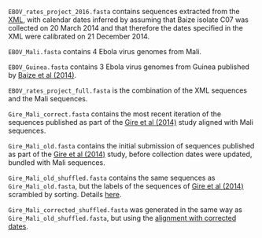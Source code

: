 ``EBOV_rates_project_2016.fasta`` contains sequences extracted from the [XML](https://github.com/evogytis/EBOV-rates-project-2016/blob/master/XMLs/GireWA_hkySCCS_20M_1.xml), with calendar dates inferred by assuming that Baize isolate C07 was collected on 20 March 2014 and that therefore the dates specified in the XML were calibrated on 21 December 2014.

``EBOV_Mali.fasta`` contains 4 Ebola virus genomes from Mali.

``EBOV_Guinea.fasta`` contains 3 Ebola virus genomes from Guinea published by [Baize et al (2014)](http://www.nejm.org/doi/full/10.1056/NEJMoa1404505).

``EBOV_rates_project_full.fasta`` is the combination of the XML sequences and the Mali sequences.

``Gire_Mali_correct.fasta`` contains the most recent iteration of the sequences published as part of the [Gire et al (2014)](http://www.sciencemag.org/content/345/6202/1369.full) study aligned with Mali sequences.

``Gire_Mali_old.fasta`` contains the initial submission of sequences published as part of the [Gire et al (2014)](http://www.sciencemag.org/content/345/6202/1369.full) study, before collection dates were updated, bundled with Mali sequences.

``Gire_Mali_old_shuffled.fasta`` contains the same sequences as ``Gire_Mali_old.fasta``, but the labels of the sequences of [Gire et al (2014)](http://www.sciencemag.org/content/345/6202/1369.full) scrambled by sorting. Details [here](https://github.com/evogytis/EBOV-rates-project-2016/blob/master/notebooks/shuffle_sequences.ipynb).

``Gire_Mali_corrected_shuffled.fasta`` was generated in the same way as ``Gire_Mali_old_shuffled.fasta``, but using the [alignment with corrected dates](https://github.com/evogytis/EBOV-rates-project-2016/blob/master/alignments/Gire_Mali_correct.fasta).
